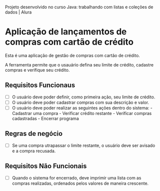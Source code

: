 Projeto desenvolvido no curso Java: trabalhando com listas e coleções de dados | Alura

# Aplicação de lançamentos de compras com cartão de crédito

Esta é uma aplicação de gestão de compras com cartão de crédito.

A ferramenta permite que o usauário defina seu limite de crédito, cadastre compras e verifique seu crédito.

## Requisitos Funcionaus

- [ ] O usuário deve poder definir, como primeira ação, seu limite de crédito.
- [ ] O usuário deve poder cadastrar compras com sua descrição e valor.
- [ ] O usuário deve poder realizar as seguintes ações dentro do sistema: 
      - Cadastrar uma compra
      - Verificar crédito restante
      - Verificar compras cadastradas
      - Encerrar programa
    
## Regras de negócio
    
- [ ] Se uma compra utrapassar o limite restante, o usuário deve ser avisado e a compra recusada.

## Requisitos Não Funcionais

- [ ] Quando o sistema for encerrado, deve imprimir uma lista com as compras realizadas, ordenados
      pelos valores de maneira crescente. 

